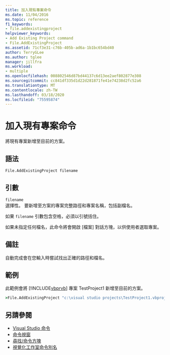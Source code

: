 ```yaml
---
title: 加入現有專案命令
ms.date: 11/04/2016
ms.topic: reference
f1_keywords:
- file.addexistingproject
helpviewer_keywords:
- Add Existing Project command
- File.AddExistingProject
ms.assetid: 71cf3e31-c76b-405b-ad6a-1b1bc654bd40
author: TerryGLee
ms.author: tglee
manager: jillfra
ms.workload:
- multiple
ms.openlocfilehash: 008802546d87bd44137c6d13ee2aef802877e308
ms.sourcegitcommit: cc841df335d1d22d281871fe41e74238d2fc52a6
ms.translationtype: MT
ms.contentlocale: zh-TW
ms.lasthandoff: 03/18/2020
ms.locfileid: "75595874"
---
```

# <a name="add-existing-project-command"></a>加入現有專案命令
將現有專案新增至目前的方案。

## <a name="syntax"></a>語法

```cmd
File.AddExistingProject filename
```

## <a name="arguments"></a>引數
`filename`\
選擇性。 要新增至方案的專案完整路徑和專案名稱，包括副檔名。

如果 `filename` 引數包含空格，必須以引號括住。

如果未指定任何檔名，此命令將會開啟 [檔案] 對話方塊，以供使用者選取專案。

## <a name="remarks"></a>備註
自動完成會在您輸入時嘗試找出正確的路徑和檔名。

## <a name="example"></a>範例
此範例會將 [!INCLUDE[vbprvb](../../code-quality/includes/vbprvb_md.md)] 專案 TestProject1 新增至目前的方案。

```cmd
>File.AddExistingProject "c:\visual studio projects\TestProject1.vbproj"
```

## <a name="see-also"></a>另請參閱

- [Visual Studio 命令](../../ide/reference/visual-studio-commands.md)
- [命令視窗](../../ide/reference/command-window.md)
- [尋找/命令方塊](../../ide/find-command-box.md)
- [視覺化工作室命令別名](../../ide/reference/visual-studio-command-aliases.md)
